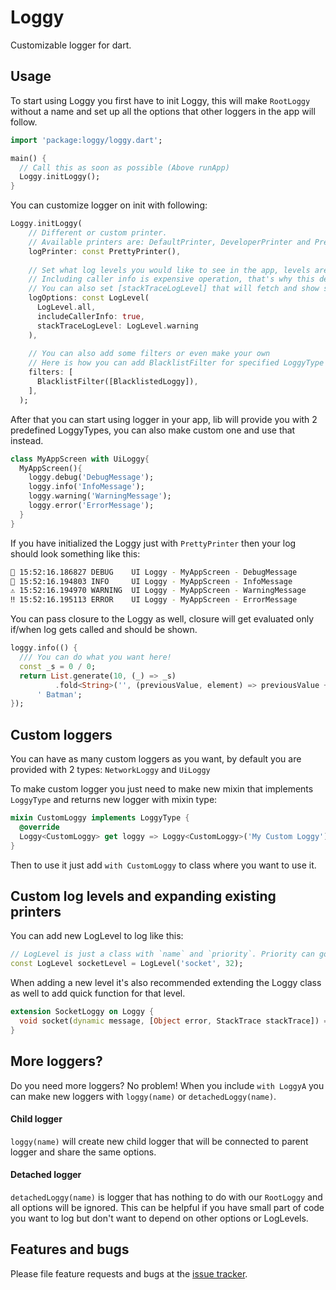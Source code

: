 # Loggy
Customizable logger for dart.


## Usage
To start using Loggy you first have to init Loggy, this will make `RootLoggy` without a name and set up 
all the options that other loggers in the app will follow.
```dart
import 'package:loggy/loggy.dart';

main() {
  // Call this as soon as possible (Above runApp)
  Loggy.initLoggy();
}
```

You can customize logger on init with following:
```dart
Loggy.initLoggy(
    // Different or custom printer.
    // Available printers are: DefaultPrinter, DeveloperPrinter and PrettyPrinter
    logPrinter: const PrettyPrinter(),
    
    // Set what log levels you would like to see in the app, levels are: all, debug, info, warning, error, off
    // Including caller info is expensive operation, that's why this defaults to false
    // You can also set [stackTraceLogLevel] that will fetch and show stack trace before the log was called
    logOptions: const LogLevel(
      LogLevel.all,
      includeCallerInfo: true,
      stackTraceLogLevel: LogLevel.warning
    ),
    
    // You can also add some filters or even make your own
    // Here is how you can add BlacklistFilter for specified LoggyType
    filters: [
      BlacklistFilter([BlacklistedLoggy]),
    ],
  );
```

After that you can start using logger in your app, lib will provide you with 2 predefined LoggyTypes, you can 
also make custom one and use that instead.
```dart
class MyAppScreen with UiLoggy{
  MyAppScreen(){
    loggy.debug('DebugMessage');
    loggy.info('InfoMessage');
    loggy.warning('WarningMessage');
    loggy.error('ErrorMessage');
  }
}
```

If you have initialized the Loggy just with `PrettyPrinter` then your log should look something like this:
```bash
🐛 15:52:16.186827 DEBUG    UI Loggy - MyAppScreen - DebugMessage
👻 15:52:16.194803 INFO     UI Loggy - MyAppScreen - InfoMessage
⚠️ 15:52:16.194970 WARNING  UI Loggy - MyAppScreen - WarningMessage
‼️ 15:52:16.195113 ERROR    UI Loggy - MyAppScreen - ErrorMessage
```

You can pass closure to the Loggy as well, closure will get evaluated only if/when log gets
called and should be shown.
```dart
loggy.info(() {
  /// You can do what you want here!
  const _s = 0 / 0;
  return List.generate(10, (_) => _s)
          .fold<String>('', (previousValue, element) => previousValue += element.toString()) +
      ' Batman';
});
```

## Custom loggers
You can have as many custom loggers as you want, by default you are provided with 2 types:
`NetworkLoggy` and `UiLoggy`

To make custom logger you just need to make new mixin that implements `LoggyType` and
returns new logger with mixin type:

```dart
mixin CustomLoggy implements LoggyType {
  @override
  Loggy<CustomLoggy> get loggy => Loggy<CustomLoggy>('My Custom Loggy');
}
```

Then to use it just add `with CustomLoggy` to class where you want to use it.

## Custom log levels and expanding existing printers
You can add new LogLevel to log like this:
```dart
// LogLevel is just a class with `name` and `priority`. Priority can go from 1 - 99 inclusive.
const LogLevel socketLevel = LogLevel('socket', 32);

```
When adding a new level it's also recommended extending the Loggy class as well to add quick function for that level.
```dart
extension SocketLoggy on Loggy {
  void socket(dynamic message, [Object error, StackTrace stackTrace]) => log(socketLevel, message, error, stackTrace);
}
```

## More loggers?
Do you need more loggers? No problem!
When you include `with LoggyA` you can make new loggers with `loggy(name)` or `detachedLoggy(name)`.

#### Child logger
`loggy(name)` will create new child logger that will be connected to parent logger and share the same options.

#### Detached logger
`detachedLoggy(name)` is logger that has nothing to do with our `RootLoggy` and all options will be ignored.
This can be helpful if you have small part of code you want to log but don't want to depend on other options or LogLevels. 

## Features and bugs
Please file feature requests and bugs at the [issue tracker][tracker].

[tracker]: https://github.com/infinum/floggy/issues
